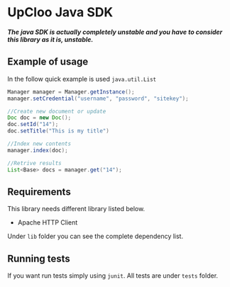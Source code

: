 # UpCloo Java SDK

***The java SDK is actually completely unstable and you have to 
consider this library as it is, unstable.***

## Example of usage

In the follow quick example is used ```java.util.List```

```java
Manager manager = Manager.getInstance();
manager.setCredential("username", "password", "sitekey");

//Create new document or update
Doc doc = new Doc();
doc.setId("14");
doc.setTitle("This is my title")

//Index new contents
manager.index(doc);

//Retrive results
List<Base> docs = manager.get("14");
```

## Requirements 

This library needs different library listed below. 

 * Apache HTTP Client
 
Under ```lib``` folder you can see the complete dependency list.
 
## Running tests

If you want run tests simply using ```junit```. All tests are 
under ```tests``` folder.